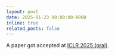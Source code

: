 ```yaml
---
layout: post
date: 2025-01-23 00:00:00-0000
inline: true
related_posts: false
---
```


A paper got accepted at <a href='https://openreview.net/forum?id=cH65nS5sOz&referrer=%5BAuthor%20Console%5D(%2Fgroup%3Fid%3DICLR.cc%2F2025%2FConference%2FAuthors%23your-submissions)'>ICLR 2025 (oral)</a>.